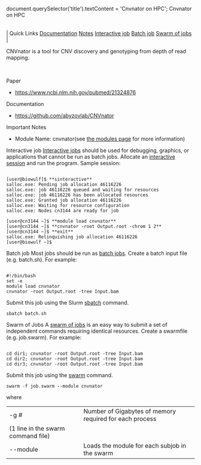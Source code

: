 

document.querySelector('title').textContent = 'Cnvnator on HPC';
Cnvnator on HPC


|  |
| --- |
| 
Quick Links
[Documentation](#doc)
[Notes](#notes)
[Interactive job](#int) 
[Batch job](#sbatch) 
[Swarm of jobs](#swarm) 
 |


CNVnator is a tool for CNV discovery and genotyping from depth of read 
 mapping. 


 


Paper
* <https://www.ncbi.nlm.nih.gov/pubmed/21324876>



Documentation
* <https://github.com/abyzovlab/CNVnator>



Important Notes
* Module Name: cnvnator(see [the 
 modules page](/apps/modules.html) for more information)





Interactive job
[Interactive jobs](/docs/userguide.html#int) should be used for debugging, graphics, or applications that cannot be run as batch jobs.
Allocate an [interactive session](/docs/userguide.html#int) and run the program. Sample session:



```

[user@biowulf]$ **sinteractive**
salloc.exe: Pending job allocation 46116226
salloc.exe: job 46116226 queued and waiting for resources
salloc.exe: job 46116226 has been allocated resources
salloc.exe: Granted job allocation 46116226
salloc.exe: Waiting for resource configuration
salloc.exe: Nodes cn3144 are ready for job

[user@cn3144 ~]$ **module load cnvnator**
[user@cn3144 ~]$ **cnvnator -root Output.root -chrom 1 2**
[user@cn3144 ~]$ **exit**
salloc.exe: Relinquishing job allocation 46116226
[user@biowulf ~]$

```




Batch job
Most jobs should be run as [batch jobs](/docs/userguide.html#submit).
Create a batch input file (e.g. batch.sh). For example:



```

#!/bin/bash
set -e
module load cnvnator
cnvnator -root Output.root -tree Input.bam
```

Submit this job using the Slurm [sbatch](/docs/userguide.html) command.



```
sbatch batch.sh
```

Swarm of Jobs 
A [swarm of jobs](/apps/swarm.html) is an easy way to submit a set of independent commands requiring identical resources.
Create a swarmfile (e.g. job.swarm). For example:



```

cd dir1; cnvnator -root Output.root -tree Input.bam
cd dir2; cnvnator -root Output.root -tree Input.bam
cd dir3; cnvnator -root Output.root -tree Input.bam

```

Submit this job using the [swarm](/apps/swarm.html) command.



```
swarm -f job.swarm --module cnvnator
```

where
 

|  |  |
| --- | --- |
| -g *#*  | Number of Gigabytes of memory required for each process 
 (1 line in the swarm command file)  |
| --module  | Loads the module for each subjob in the swarm  |




